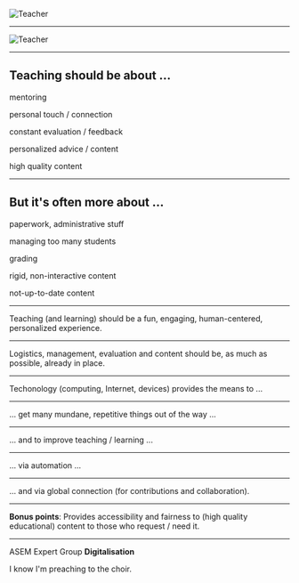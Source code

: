 ![Teacher](media/teacher-what-x-thinks.jpg)

----

![Teacher](media/teacher-what-x-thinks-2.jpg)

----

## Teaching should be about ...

mentoring

<!-- .element class="fragment" -->

personal touch / connection

<!-- .element class="fragment" -->

constant evaluation / feedback

<!-- .element class="fragment" -->

personalized advice / content

<!-- .element class="fragment" -->

high quality content

<!-- .element class="fragment" -->

----

## But it's often more about ...

paperwork, administrative stuff

managing too many students

grading

rigid, non-interactive content

not-up-to-date content

---

Teaching (and learning) should be a fun, engaging, human-centered, personalized experience.

----

Logistics, management, evaluation and content should be, as much as possible, already in place.

----

Techonology (computing, Internet, devices) provides the means to ...

----

... get many mundane, repetitive things out of the way ...

----

... and to improve teaching / learning ...

----

... via automation ...

----

... and via global connection (for contributions and collaboration).

----

**Bonus points**: Provides accessibility and fairness to (high quality educational) content to those who request / need it.

----

ASEM Expert Group **Digitalisation**

I know I'm preaching to the choir.
